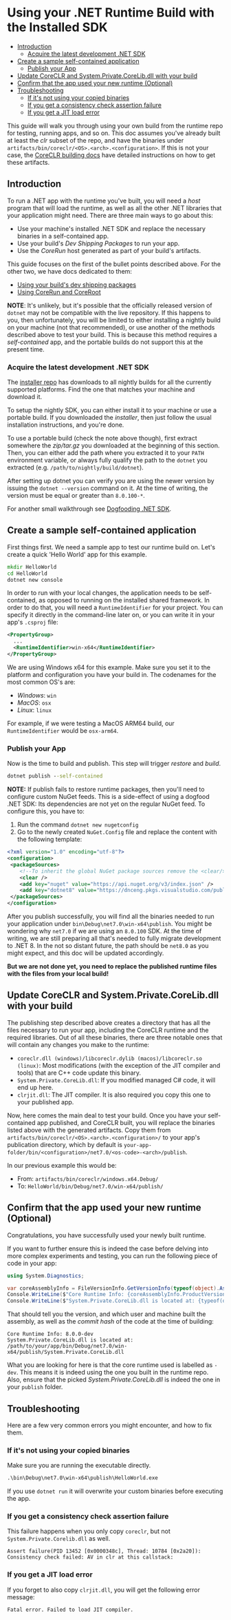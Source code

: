 # Using your .NET Runtime Build with the Installed SDK <!-- omit in toc -->

* [Introduction](#introduction)
  * [Acquire the latest development .NET SDK](#acquire-the-latest-development-net-sdk)
* [Create a sample self-contained application](#create-a-sample-self-contained-application)
  * [Publish your App](#publish-your-app)
* [Update CoreCLR and System.Private.CoreLib.dll with your build](#update-coreclr-and-systemprivatecorelibdll-with-your-build)
* [Confirm that the app used your new runtime (Optional)](#confirm-that-the-app-used-your-new-runtime-optional)
* [Troubleshooting](#troubleshooting)
  * [If it's not using your copied binaries](#if-its-not-using-your-copied-binaries)
  * [If you get a consistency check assertion failure](#if-you-get-a-consistency-check-assertion-failure)
  * [If you get a JIT load error](#if-you-get-a-jit-load-error)

This guide will walk you through using your own build from the runtime repo for testing, running apps, and so on. This doc assumes you've already built at least the _clr_ subset of the repo, and have the binaries under `artifacts/bin/coreclr/<OS>.<arch>.<configuration>`. If this is not your case, the [CoreCLR building docs](/docs/workflow/building/coreclr/README.md) have detailed instructions on how to get these artifacts.

## Introduction

To run a .NET app with the runtime you've built, you will need a _host_ program that will load the runtime, as well as all the other .NET libraries that your application might need. There are three main ways to go about this:

* Use your machine's installed .NET SDK and replace the necessary binaries in a self-contained app.
* Use your build's _Dev Shipping Packages_ to run your app.
* Use the _CoreRun_ host generated as part of your build's artifacts.

This guide focuses on the first of the bullet points described above. For the other two, we have docs dedicated to them:

* [Using your build's dev shipping packages](using-dev-shipping-packages.md)
* [Using CoreRun and CoreRoot](using-corerun-and-coreroot.md)

**NOTE**: It's unlikely, but it's possible that the officially released version of `dotnet` may not be compatible with the live repository. If this happens to you, then unfortunately, you will be limited to either installing a nightly build on your machine (not that recommended), or use another of the methods described above to test your build. This is because this method requires a _self-contained_ app, and the portable builds do not support this at the present time.

### Acquire the latest development .NET SDK

The [installer repo](https://github.com/dotnet/installer) has downloads to all nightly builds for all the currently supported platforms. Find the one that matches your machine and download it.

To setup the nightly SDK, you can either install it to your machine or use a portable build. If you downloaded the _installer_, then just follow the usual installation instructions, and you're done.

To use a portable build (check the note above though), first extract somewhere the _zip/tar.gz_ you downloaded at the beginning of this section. Then, you can either add the path where you extracted it to your `PATH` environment variable, or always fully qualify the path to the `dotnet` you extracted (e.g. `/path/to/nightly/build/dotnet`).

After setting up dotnet you can verify you are using the newer version by issuing the `dotnet --version` command on it. At the time of writing, the version must be equal or greater than `8.0.100-*`.

<!-- TODO: It feels like this link may or may not be more appropriate elsewhere. Need to dig deeper into the documentation, so leaving it here for the time being. -->
For another small walkthrough see [Dogfooding .NET SDK](https://github.com/dotnet/runtime/blob/main/docs/project/dogfooding.md).

## Create a sample self-contained application

First things first. We need a sample app to test our runtime build on. Let's create a quick 'Hello World' app for this example.

```cmd
mkdir HelloWorld
cd HelloWorld
dotnet new console
```

In order to run with your local changes, the application needs to be self-contained, as opposed to running on the installed shared framework. In order to do that, you will need a `RuntimeIdentifier` for your project. You can specify it directly in the command-line later on, or you can write it in your app's `.csproj` file:

```xml
<PropertyGroup>
  ...
  <RuntimeIdentifier>win-x64</RuntimeIdentifier>
</PropertyGroup>
```

We are using Windows x64 for this example. Make sure you set it to the platform and configuration you have your build in. The codenames for the most common OS's are:

* _Windows_: `win`
* _MacOS_: `osx`
* _Linux_: `linux`

For example, if we were testing a MacOS ARM64 build, our `RuntimeIdentifier` would be `osx-arm64`.

### Publish your App

Now is the time to build and publish. This step will trigger _restore_ and _build_.

```cmd
dotnet publish --self-contained
```

**NOTE:** If publish fails to restore runtime packages, then you'll need to configure custom NuGet feeds. This is a side-effect of using a dogfood .NET SDK: Its dependencies are not yet on the regular NuGet feed. To configure this, you have to:

1. Run the command `dotnet new nugetconfig`
2. Go to the newly created `NuGet.Config` file and replace the content with the following template:

```xml
<?xml version="1.0" encoding="utf-8"?>
<configuration>
 <packageSources>
    <!--To inherit the global NuGet package sources remove the <clear/> line below -->
    <clear />
    <add key="nuget" value="https://api.nuget.org/v3/index.json" />
    <add key="dotnet8" value="https://dnceng.pkgs.visualstudio.com/public/_packaging/dotnet8/nuget/v3/index.json" />
 </packageSources>
</configuration>
```

After you publish successfully, you will find all the binaries needed to run your application under `bin\Debug\net7.0\win-x64\publish`. You might be wondering why `net7.0` if we are using an `8.0.100` SDK. At the time of writing, we are still preparing all that's needed to fully migrate development to .NET 8. In the not so distant future, the path should be `net8.0` as you might expect, and this doc will be updated accordingly.

**But we are not done yet, you need to replace the published runtime files with the files from your local build!**

## Update CoreCLR and System.Private.CoreLib.dll with your build

The publishing step described above creates a directory that has all the files necessary to run your app, including the CoreCLR runtime and the required libraries. Out of all these binaries, there are three notable ones that will contain any changes you make to the runtime:

* `coreclr.dll (windows)/libcoreclr.dylib (macos)/libcoreclr.so (linux)`: Most modifications (with the exception of the JIT compiler and tools) that are C++ code update this binary.
* `System.Private.CoreLib.dll`: If you modified managed C# code, it will end up here.
* `clrjit.dll`: The JIT compiler. It is also required you copy this one to your published app.

Now, here comes the main deal to test your build. Once you have your self-contained app published, and CoreCLR built, you will replace the binaries listed above with the generated artifacts. Copy them from `artifacts/bin/coreclr/<OS>.<arch>.<configuration>/` to your app's publication directory, which by default is `your-app-folder/bin/<configuration>/net7.0/<os-code>-<arch>/publish`.

In our previous example this would be:

* From: `artifacts/bin/coreclr/windows.x64.Debug/`
* To: `HelloWorld/bin/Debug/net7.0/win-x64/publish/`

## Confirm that the app used your new runtime (Optional)

Congratulations, you have successfully used your newly built runtime.

If you want to further ensure this is indeed the case before delving into more complex experiments and testing, you can run the following piece of code in your app:

```csharp
using System.Diagnostics;

var coreAssemblyInfo = FileVersionInfo.GetVersionInfo(typeof(object).Assembly.Location);
Console.WriteLine($"Core Runtime Info: {coreAssemblyInfo.ProductVersion}");
Console.WriteLine($"System.Private.CoreLib.dll is located at: {typeof(object).Assembly.Location}");
```

That should tell you the version, and which user and machine built the assembly, as well as the _commit hash_ of the code at the time of building:

```text
Core Runtime Info: 8.0.0-dev
System.Private.CoreLib.dll is located at: /path/to/your/app/bin/Debug/net7.0/win-x64/publish/System.Private.CoreLib.dll
```

What you are looking for here is that the core runtime used is labelled as `-dev`. This means it is indeed using the one you built in the runtime repo. Also, ensure that the picked _System.Private.CoreLib.dll_ is indeed the one in your `publish` folder.

## Troubleshooting

Here are a few very common errors you might encounter, and how to fix them.

### If it's not using your copied binaries

Make sure you are running the executable directly.

```cmd
.\bin\Debug\net7.0\win-x64\publish\HelloWorld.exe
```

If you use `dotnet run` it will overwrite your custom binaries before executing the app.

### If you get a consistency check assertion failure

This failure happens when you only copy `coreclr`, but not `System.Private.Corelib.dll` as well.

```text
Assert failure(PID 13452 [0x0000348c], Thread: 10784 [0x2a20]): Consistency check failed: AV in clr at this callstack:
```

### If you get a JIT load error

If you forget to also copy `clrjit.dll`, you will get the following error message:

```text
Fatal error. Failed to load JIT compiler.
```
